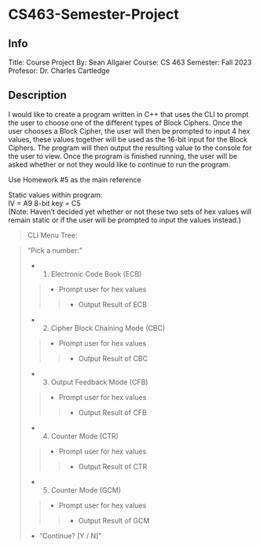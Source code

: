 # CS463-Semester-Project

## Info
Title: Course Project
By: Sean Allgaier
Course: CS 463
Semester: Fall 2023
Profesor: Dr. Charles Cartledge

## Description 

I would like to create a program written in C++ that uses the CLI to prompt the user to choose one of the different types of Block Ciphers. Once the user chooses a Block Cipher, the user will then be prompted to input 4 hex values, these values together will be used as the 16-bit input for the Block Ciphers. The program will then output the resulting value to the console for the user to view. Once the program is finished running, the user will be asked whether or not they would like to continue to run the program.  

Use Homework #5 as the main reference  

Static values within program:	
IV = A9
8-bit key = C5  
(Note: Haven’t decided yet whether or not these two sets of hex values will remain static or if the user will be prompted to input the values instead.)  

> CLI Menu Tree:  


> “Pick a number:”  
> * 1) Electronic Code Book (ECB)  
>> * Prompt user for hex values  
>>> * Output Result of ECB  
> * 2) Cipher Block Chaining Mode (CBC)  
>>  * Prompt user for hex values  
>>> * Output Result of CBC  
> * 3) Output Feedback Mode (CFB)    
>> * Prompt user for hex values  
>>> * Output Result of CFB  
> * 4) Counter Mode (CTR)  
>> * Prompt user for hex values  
>>> * Output Result of CTR  
> * 5) Counter Mode (GCM)  
>> * Prompt user for hex values  
>>> * Output Result of GCM  
> * “Continue? [Y / N]”  
